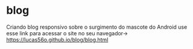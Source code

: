 # blog
 Criando blog responsivo sobre o surgimento do mascote do Android
use esse link para acessar o site no seu navegador-> https://lucas56o.github.io/blog/blog.html

